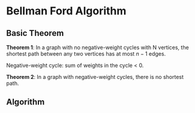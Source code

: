 # Bellman Ford Algorithm

## Basic Theorem

**Theorem 1**: In a graph with no negative-weight cycles with N vertices, the shortest path
between any two vertices has at most $n - 1$ edges.

Negative-weight cycle: sum of weights in the cycle < 0.

**Theorem 2**: In a graph with negative-weight cycles, there is no shortest path.

## Algorithm

